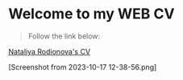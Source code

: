 # Welcome to my WEB CV

>Follow the link below:

[Nataliya Rodionova's CV](http://006080.github.io/CV)

[Screenshot from 2023-10-17 12-38-56.png]
